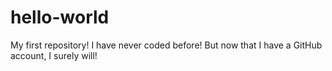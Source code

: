 # hello-world
My first repository!
I have never coded before! But now that I have a GitHub account, I surely will!
